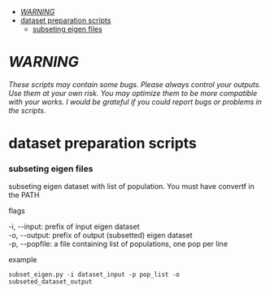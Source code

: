 - [*WARNING*](#warning)
- [dataset preparation scripts](#dataset-preparation-scripts)
    - [subseting eigen files](#subseting-eigen-files)

# *WARNING*

*These scripts may contain some bugs. Please always control your outputs. Use them at your own risk. You may optimize them to be more compatible with your works. I would be grateful if you could report bugs or problems in the scripts.*


# dataset preparation scripts

### subseting eigen files

subseting eigen dataset with list of population. You must have convertf in the PATH

flags  
  
\-i, --input: prefix of input eigen dataset  
\-o, --output: prefix of output (subsetted) eigen dataset  
\-p, --popfile: a file containing list of populations, one pop per line

example  

```
subset_eigen.py -i dataset_input -p pop_list -o subseted_dataset_output
```
